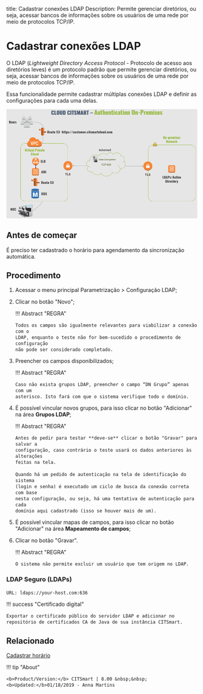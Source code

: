 title: Cadastrar conexões LDAP
Description: Permite gerenciar diretórios, ou seja, acessar bancos de informações sobre os usuários de uma rede por meio de protocolos TCP/IP.

# Cadastrar conexões LDAP

O LDAP (*Lightweight Directory Access Protocol* - Protocolo de acesso aos
diretórios leves) é um protocolo padrão que permite gerenciar diretórios, ou
seja, acessar bancos de informações sobre os usuários de uma rede por meio de
protocolos TCP/IP.

Essa funcionalidade permite cadastrar múltiplas conexões LDAP e definir as
configurações para cada uma delas.

![Autenticação CITSmart LDAP](images/cloud-arch-authentication.png)

Antes de começar
--------------------

É preciso ter cadastrado o horário para agendamento da sincronização automática.

Procedimento
----------------

1.  Acessar o menu principal Parametrização > Configuração LDAP;

2.  Clicar no botão "Novo";

    !!! Abstract "REGRA"

        Todos os campos são igualmente relevantes para viabilizar a conexão com o
        LDAP, enquanto o teste não for bem-sucedido o procedimento de configuração
        não pode ser considerado completado.

3.  Preencher os campos disponibilizados;

    !!! Abstract "REGRA"

        Caso não exista grupos LDAP, preencher o campo “DN Grupo” apenas com um
        asterisco. Isto fará com que o sistema verifique todo o domínio.

4.  É possível vincular novos grupos, para isso clicar no botão "Adicionar" na
    área **Grupos LDAP**;

    !!! Abstract "REGRA"

        Antes de pedir para testar **deve-se** clicar o botão "Gravar" para salvar a
        configuração, caso contrário o teste usará os dados anteriores às alterações
        feitas na tela.

        Quando há um pedido de autenticação na tela de identificação do sistema
        (login e senha) é executado um ciclo de busca da conexão correta com base
        nesta configuração, ou seja, há uma tentativa de autenticação para cada
        domínio aqui cadastrado (isso se houver mais de um).

5.  É possível vincular mapas de campos, para isso clicar no botão "Adicionar"
    na área **Mapeamento de campos**;

6.  Clicar no botão "Gravar".

    !!! Abstract "REGRA"

        O sistema não permite excluir um usuário que tem origem no LDAP.

### LDAP Seguro (LDAPs)

```sh
URL: ldaps://your-host.com:636
```

!!! success "Certificado digital"

    Exportar o certificado público do servidor LDAP e adicionar no repositório de certificados CA de Java de sua instância CITSmart.


Relacionado
-----------

[Cadastrar horário](/pt-br/citsmart-platform-8/processes/event/configuration/register-time.html)

!!! tip "About"

    <b>Product/Version:</b> CITSmart | 8.00 &nbsp;&nbsp;
    <b>Updated:</b>01/18/2019 - Anna Martins
